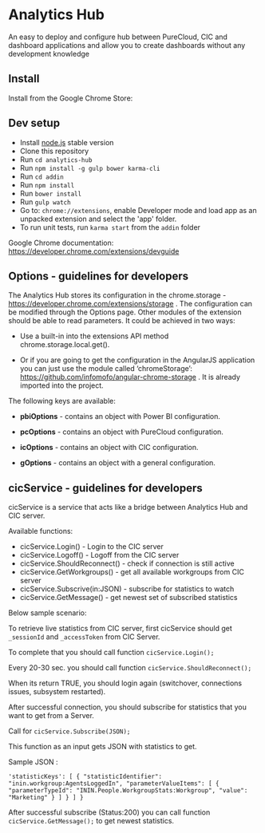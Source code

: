 # Analytics Hub

An easy to deploy and configure hub between PureCloud, CIC and dashboard applications and allow you to create dashboards without any development knowledge

## Install

Install from the Google Chrome Store: 

## Dev setup

* Install [node.js](https://nodejs.org/en/) stable version
* Clone this repository
* Run `cd analytics-hub`
* Run `npm install -g gulp bower karma-cli`
* Run `cd addin`
* Run `npm install`
* Run `bower install`
* Run `gulp watch`
* Go to: `chrome://extensions`, enable Developer mode and load app as an unpacked extension and select the 'app' folder.
* To run unit tests, run `karma start` from the `addin` folder

Google Chrome documentation: https://developer.chrome.com/extensions/devguide

## Options - guidelines for developers

The Analytics Hub stores its configuration in the chrome.storage - https://developer.chrome.com/extensions/storage . The configuration can be modified through the Options page. Other modules of the extension should be able to read parameters. It could be achieved in two ways:

* Use a built-in into the extensions API method chrome.storage.local.get().

* Or if you are going to get the configuration in the AngularJS application you can just use the module called ‘chromeStorage’: https://github.com/infomofo/angular-chrome-storage . It is already imported into the project.

The following keys are available:

* __pbiOptions__ - contains an object with Power BI configuration.

* __pcOptions__ - contains an object with PureCloud configuration.

* __icOptions__ - contains an object with CIC configuration.

* __gOptions__ - contains an object with a general configuration.


## cicService - guidelines for developers

cicService is a service that acts like a bridge between Analytics Hub and CIC server.

Available functions:

* cicService.Login() - Login to the CIC server
* cicService.Logoff() - Logoff from the CIC server
* cicService.ShouldReconnect() - check if connection is still active
* cicService.GetWorkgroups() - get all available workgroups from CIC server
* cicService.Subscrive(in:JSON) - subscribe for statistics to watch
* cicService.GetMessage() - get newest set of subscribed statistics


Below sample scenario:


To retrieve live statistics from CIC server, first cicService should get `_sessionId` and `_accessToken` from CIC Server. 

To complete that you should call function `cicService.Login();`

Every 20-30 sec. you should call function `cicService.ShouldReconnect();`

When its return TRUE, you should login again (switchover, connections issues, subsystem restarted).

After successful connection, you should subscribe for statistics that you want to get from a Server.

Call for `cicService.Subscribe(JSON);`

This function as an input gets JSON with statistics to get.

Sample JSON :

`'statisticKeys':
          [
              {
                  "statisticIdentifier": "inin.workgroup:AgentsLoggedIn",
                  "parameterValueItems":
                  [
                      {
                          "parameterTypeId": "ININ.People.WorkgroupStats:Workgroup",
                          "value": "Marketing"
                      }
                  ]
              }
          ]
      }`


After successful subscribe (Status:200) you can call function `cicService.GetMessage();` to get newest statistics.